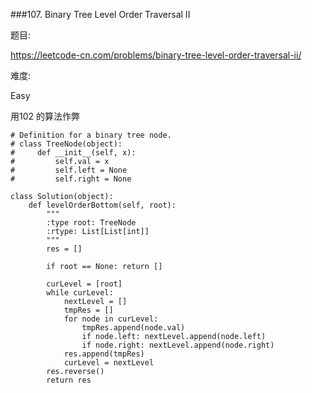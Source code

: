 ###107. Binary Tree Level Order Traversal II

题目:

<https://leetcode-cn.com/problems/binary-tree-level-order-traversal-ii/>


难度:

Easy


用102 的算法作弊


```
# Definition for a binary tree node.
# class TreeNode(object):
#     def __init__(self, x):
#         self.val = x
#         self.left = None
#         self.right = None

class Solution(object):
    def levelOrderBottom(self, root):
        """
        :type root: TreeNode
        :rtype: List[List[int]]
        """
        res = []
        
        if root == None: return []
        
        curLevel = [root]
        while curLevel:
            nextLevel = []
            tmpRes = []
            for node in curLevel:
                tmpRes.append(node.val)
                if node.left: nextLevel.append(node.left)
                if node.right: nextLevel.append(node.right)
            res.append(tmpRes)
            curLevel = nextLevel
        res.reverse()
        return res
```


